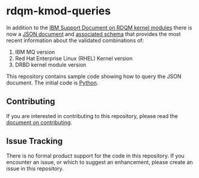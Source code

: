 # rdqm-kmod-queries

In addition to the [IBM Support Document on RDQM kernel modules](https://www.ibm.com/support/pages/ibm-mq-replicated-data-queue-manager-kernel-modules) there is now a [JSON document](https://ibm.biz/mqRdqmKmodJson) and [associated schema](https://public.dhe.ibm.com/ibmdl/export/pub/software/websphere/messaging/mqadv/ibm-mq-rdqm-kmods.schema.v1-0.json) that provides the most recent information about the validated combinations of:
1. IBM MQ version
2. Red Hat Enterprise Linux (RHEL) Kernel version
3. DRBD kernel module version

This repository contains sample code showing how to query the JSON document. The initial code is [Python](Python/README.md).

## Contributing

If you are interested in contributing to this repository, please read the [document on contributing](CONTRIBUTING.md).

## Issue Tracking

There is no formal product support for the code in this repository. If you encounter an issue,
or which to suggest an enhancement, please create an issue in this repository.